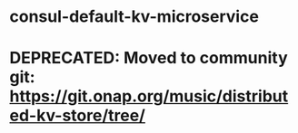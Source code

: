 # consul-default-kv-microservice
# DEPRECATED: Moved to community git: https://git.onap.org/music/distributed-kv-store/tree/ 
